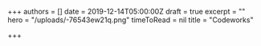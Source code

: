 +++
authors = []
date = 2019-12-14T05:00:00Z
draft = true
excerpt = ""
hero = "/uploads/-76543ew21q.png"
timeToRead = nil
title = "Codeworks"

+++

